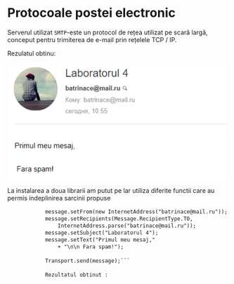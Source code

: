# Protocoale postei electronic

Serverul utilizat `SMTP`-este un protocol de rețea utilizat pe scară largă, conceput pentru trimiterea de e-mail prin rețelele TCP / IP.

Rezulatul obtinu:
<p> <img src="Screenshot_2.png" align="center" width="500"></p>

La instalarea a doua librarii am putut pe lar utiliza diferite functii care au permis indeplinirea sarcinii propuse
```Message message = new MimeMessage(session);
			message.setFrom(new InternetAddress("batrinace@mail.ru"));
			message.setRecipients(Message.RecipientType.TO,
				InternetAddress.parse("batrinace@mail.ru"));
			message.setSubject("Laboratorul 4");
			message.setText("Primul meu mesaj,"
				+ "\n\n Fara spam!");

			Transport.send(message);```
			
			Rezultatul obtinut :


			
	
		
		
		
			
			
    
 
      
